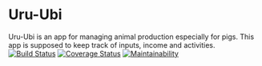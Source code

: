# Uru-Ubi
Uru-Ubi is an app for managing animal production especially for pigs. This app is supposed to keep track of inputs, income and activities.
[![Build Status](https://travis-ci.org/mecsoccer/Uru-Ubi.svg?branch=master)](https://travis-ci.org/mecsoccer/Uru-Ubi)
[![Coverage Status](https://coveralls.io/repos/github/mecsoccer/Uru-Ubi/badge.svg?branch=master)](https://coveralls.io/github/mecsoccer/Uru-Ubi?branch=master)
[![Maintainability](https://api.codeclimate.com/v1/badges/4054669e1d679e105409/maintainability)](https://codeclimate.com/github/mecsoccer/Uru-Ubi/maintainability)
